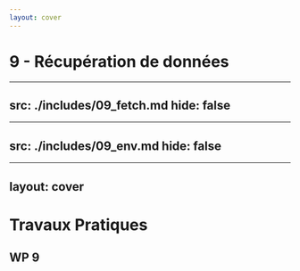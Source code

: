 ```yaml
---
layout: cover
---
```


# 9 - Récupération de données

---
src: ./includes/09_fetch.md
hide: false
---

---
src: ./includes/09_env.md
hide: false
---

---
layout: cover
---

# Travaux Pratiques

## WP 9
